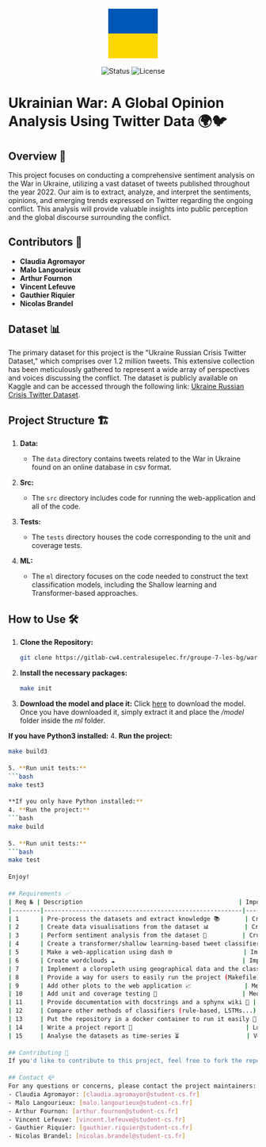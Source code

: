<p align="center">
  <a href="" rel="noopener">
 <img width=100px height=100px src="src/assets/ukr_flag.png" alt="Project logo"></a>
</p>
<div align="center">

![Status](https://img.shields.io/badge/status-active-success.svg)
![License](https://img.shields.io/badge/license-MIT-blue.svg)

</div>

# Ukrainian War: A Global Opinion Analysis Using Twitter Data 🌍🐦

## Overview 📜

This project focuses on conducting a comprehensive sentiment analysis on the War in Ukraine, utilizing a vast dataset of tweets published throughout the year 2022. Our aim is to extract, analyze, and interpret the sentiments, opinions, and emerging trends expressed on Twitter regarding the ongoing conflict. This analysis will provide valuable insights into public perception and the global discourse surrounding the conflict.

## Contributors 👥

- **Claudia Agromayor**
- **Malo Langourieux**
- **Arthur Fournon**
- **Vincent Lefeuve**
- **Gauthier Riquier**
- **Nicolas Brandel**

## Dataset 📊

The primary dataset for this project is the "Ukraine Russian Crisis Twitter Dataset," which comprises over 1.2 million tweets. This extensive collection has been meticulously gathered to represent a wide array of perspectives and voices discussing the conflict. The dataset is publicly available on Kaggle and can be accessed through the following link: [Ukraine Russian Crisis Twitter Dataset](https://www.kaggle.com/datasets/bwandowando/ukraine-russian-crisis-twitter-dataset-1-2-m-rows).

## Project Structure 🏗️

1. **Data:**
   - The `data` directory contains tweets related to the War in Ukraine found on an online database in csv format.

2. **Src:**
   - The `src` directory includes code for running the web-application and all of the code.

3. **Tests:**
   - The `tests` directory houses the code corresponding to the unit and coverage tests.

4. **ML:**
   - The `ml` directory focuses on the code needed to construct the text classification models, including the Shallow learning and Transformer-based approaches.

## How to Use 🛠️

1. **Clone the Repository:**
   ```bash
   git clone https://gitlab-cw4.centralesupelec.fr/groupe-7-les-bg/war_ukraine.git


2. **Install the necessary packages:**
   ```bash
   make init

3. **Download the model and place it:**
   Click [here](https://drive.google.com/file/d/1uavrkWP4_GfNg_MmC9NhG-X0wSuv8Jz8/view?usp=sharing) to download the model. Once you have downloaded it, simply extract it and place the */model* folder inside the *ml* folder.

**If you have Python3 installed:**
4. **Run the project:**
   ```bash
   make build3

5. **Run unit tests:**
   ```bash
   make test3

**If you only have Python installed:**
4. **Run the project:**
   ```bash
   make build

5. **Run unit tests:**
   ```bash
   make test

Enjoy!

## Requirements ✅
| Req № | Description                                            | Importance | Current state |
|--------|--------------------------------------------------------|------------|---------------|
| 1      | Pre-process the datasets and extract knowledge 📚       | Crucial    | ✅ Done        |
| 2      | Create data visualisations from the dataset 📊          | Crucial    | 🚧 WIP         |
| 3      | Perform sentiment analysis from the dataset 💭          | Crucial    | 🚧 WIP         |
| 4      | Create a transformer/shallow learning-based tweet classifier (pro Russian/Ukrainian) 🐦 | Important | ✅ Done |
| 5      | Make a web-application using dash 🌐                    | Important  | 🚧 WIP         |
| 6      | Create wordclouds ☁️                                    | Important  | ✅ Done        |
| 7      | Implement a cloropleth using geographical data and the classification of the tweets 🗺️ | Important | 🚧 WIP |
| 8      | Provide a way for users to easily run the project (Makefile) 🏃 | Important  | ✅ Done    |
| 9      | Add other plots to the web application 📈               | Medium     | ❌ Not started |
| 10     | Add unit and coverage testing 🧪                        | Medium     | 🚧 WIP |
| 11     | Provide documentation with docstrings and a sphynx wiki 📝 | Medium   | ❌ Not started |
| 12     | Compare other methods of classifiers (rule-based, LSTMs...) 🔄 | Low     | ❌ Not started |
| 13     | Put the repository in a docker container to run it easily 🐳 | Low      | ❌ Not started |
| 14     | Write a project report 📄                                | Low        | ❌ Not started |
| 15     | Analyse the datasets as time-series ⏳                   | Very Low   | ❌ Will not do |

## Contributing 👫
If you'd like to contribute to this project, feel free to fork the repository, create a new branch, make your changes, and submit a pull request. Make sure to follow the project's coding standards and guidelines.

## Contact 📪
For any questions or concerns, please contact the project maintainers:
- Claudia Agromayor: [claudia.agromayor@student-cs.fr]
- Malo Langourieux: [malo.langourieux@student-cs.fr]
- Arthur Fournon: [arthur.fournon@student-cs.fr]
- Vincent Lefeuve: [vincent.lefeuve@student-cs.fr]
- Gauthier Riquier: [gauthier.riquier@student-cs.fr]
- Nicolas Brandel: [nicolas.brandel@student-cs.fr]